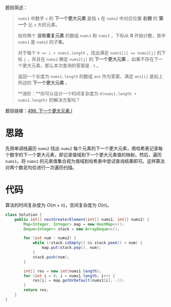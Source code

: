 题目简述：

> `nums1` 中数字 `x` 的 **下一个更大元素** 是指 `x` 在 `nums2` 中对应位置 **右侧** 的 **第一个** 比 `x` 大的元素。
>
> 给你两个 **没有重复元素** 的数组 `nums1` 和 `nums2` ，下标从 **0** 开始计数，其中`nums1` 是 `nums2` 的子集。
>
> 对于每个 `0 <= i < nums1.length` ，找出满足 `nums1[i] == nums2[j]` 的下标 `j` ，并且在 `nums2` 确定 `nums2[j]` 的 **下一个更大元素** 。如果不存在下一个更大元素，那么本次查询的答案是 `-1` 。
>
> 返回一个长度为 `nums1.length` 的数组 `ans` 作为答案，满足 `ans[i]` 是如上所述的 **下一个更大元素** 。
>
> **进阶：**你可以设计一个时间复杂度为 `O(nums1.length + nums2.length)` 的解决方案吗？

题目链接：[496. 下一个更大元素 I](https://leetcode.cn/problems/next-greater-element-i/)

# 思路

先用单调栈遍历 `nums2` 找出 `nums2` 每个元素的下一个更大元素，用哈希表记录每个数字的下一个更大元素，即记录值域到下一个更大元素值的映射。然后，遍历 `nums1`，将 `nums1` 的元素值集合视为值域到哈希表中尝试查询结果即可。这样算法对两个数足均仅进行一次遍历扫描。

# 代码

算法的时间复杂度为 $O(m+n)$，空间复杂度为 $O(n)$。

```java
class Solution {
    public int[] nextGreaterElement(int[] nums1, int[] nums2) {
        Map<Integer, Integer> map = new HashMap<>();
        Deque<Integer> stack = new ArrayDeque<>();

        for (int num : nums2) {
            while (!stack.isEmpty() && stack.peek() < num) {
                map.put(stack.pop(), num);
            }
            stack.push(num);
        }

        int[] res = new int[nums1.length];
        for (int i = 0; i < nums1.length; i++) {
            res[i] = map.getOrDefault(nums1[i], -1);
        }
        return res;
    }
}
```

